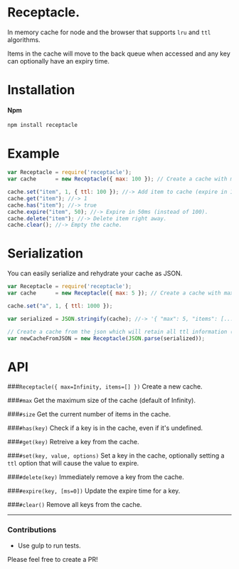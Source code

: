 # Receptacle.
In memory cache for node and the browser that supports `lru` and `ttl` algorithms.

Items in the cache will move to the back queue when accessed and any key can optionally have an expiry time.

# Installation

#### Npm
```console
npm install receptacle
```

# Example

```js
var Receptacle = require('receptacle');
var cache      = new Receptacle({ max: 100 }); // Create a cache with max 100 items.

cache.set("item", 1, { ttl: 100 }); //-> Add item to cache (expire in 100ms).
cache.get("item"); //-> 1
cache.has("item"); //-> true
cache.expire("item", 50); //-> Expire in 50ms (instead of 100).
cache.delete("item"); //-> Delete item right away.
cache.clear(); //-> Empty the cache.
```

# Serialization
You can easily serialize and rehydrate your cache as JSON.

```js
var Receptacle = require('receptacle');
var cache      = new Receptacle({ max: 5 }); // Create a cache with max 5 items.

cache.set("a", 1, { ttl: 1000 });

var serialized = JSON.stringify(cache); //-> '{ "max": 5, "items": [...] }'

// Create a cache from the json which will retain all ttl information (and remove any keys that have expired).
var newCacheFromJSON = new Receptacle(JSON.parse(serialized));

```

# API

###`Receptacle({ max=Infinity, items=[] })`
Create a new cache.

###`#max`
Get the maximum size of the cache (default of Infinity).

###`#size`
Get the current number of items in the cache.

###`#has(key)`
Check if a key is in the cache, even if it's undefined.

###`#get(key)`
Retreive a key from the cache.

###`#set(key, value, options)`
Set a key in the cache, optionally setting a `ttl` option that will cause the value to expire.

###`#delete(key)`
Immediately remove a key from the cache.

###`#expire(key, [ms=0])`
Update the expire time for a key.

###`#clear()`
Remove all keys from the cache.

---

### Contributions

* Use gulp to run tests.

Please feel free to create a PR!
